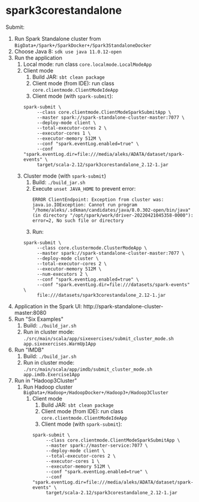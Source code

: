 # spark3corestandalone

Submit:

1. Run Spark Standalone cluster from `BigData+/Spark+/SparkDocker+/Spark3StandaloneDocker`
2. Choose Java 8: `sdk use java 11.0.12-open`
3. Run the application
    1. Local mode: run class `core.localmode.LocalModeApp`
    2. Client mode
        1. Build JAR: `sbt clean package`
        2. Client mode (from IDE): run class `core.clientmode.ClientModeIdeApp`
        3. Client mode (with `spark-submit`):
       ```
       spark-submit \
            --class core.clientmode.ClientModeSparkSubmitApp \
            --master spark://spark-standalone-cluster-master:7077 \
            --deploy-mode client \
            --total-executor-cores 2 \
            --executor-cores 1 \
            --executor-memory 512M \
            --conf "spark.eventLog.enabled=true" \
            --conf "spark.eventLog.dir=file:///media/aleks/ADATA/dataset/spark-events" \
            target/scala-2.12/spark3corestandalone_2.12-1.jar
       ```
    3. Cluster mode (with `spark-submit`)
        1. Build: `./build_jar.sh`
        2. Execute `unset JAVA_HOME` to prevent error:
           ```
           ERROR ClientEndpoint: Exception from cluster was: 
           java.io.IOException: Cannot run program "/home/aleks/.sdkman/candidates/java/8.0.302-open/bin/java" 
           (in directory "/opt/spark/work/driver-20220421045358-0000"): error=2, No such file or directory
           ```
        3. Run:
        ```
        spark-submit \
             --class core.clustermode.ClusterModeApp \
             --master spark://spark-standalone-cluster-master:7077 \
             --deploy-mode cluster \
             --total-executor-cores 2 \
             --executor-memory 512M \
             --num-executors 2 \
             --conf "spark.eventLog.enabled=true" \
             --conf "spark.eventLog.dir=file:///datasets/spark-events" \
             file:///datasets/spark3corestandalone_2.12-1.jar
        ```
4. Application in the Spark UI: http://spark-standalone-cluster-master:8080
5. Run "Six Examples"
    1. Build: `./build_jar.sh`
    2. Run in cluster mode: `./src/main/scala/app/sixexercises/submit_cluster_mode.sh app.sixexercises.WarmUp1App`
6. Run "IMDB"
    1. Build: `./build_jar.sh`
    2. Run in cluster mode: `./src/main/scala/app/imdb/submit_cluster_mode.sh app.imdb.Exercise1App`
7. Run in "Hadoop3Cluster"
   1. Run Hadoop cluster `BigData+/Hadoop+/HadoopDocker+/Hadoop3+/Hadoop3Cluster`
       1. Client mode
          1. Build JAR: `sbt clean package`
          2. Client mode (from IDE): run class `core.clientmode.ClientModeIdeApp`
          3. Client mode (with `spark-submit`):
           ```
           spark-submit \
                --class core.clientmode.ClientModeSparkSubmitApp \
                --master spark://master-service:7077 \
                --deploy-mode client \
                --total-executor-cores 2 \
                --executor-cores 1 \
                --executor-memory 512M \
                --conf "spark.eventLog.enabled=true" \
                --conf "spark.eventLog.dir=file:///media/aleks/ADATA/dataset/spark-events" \
                target/scala-2.12/spark3corestandalone_2.12-1.jar
           ```

